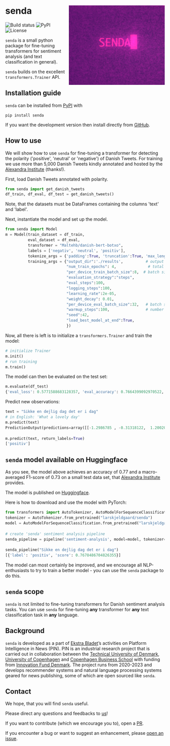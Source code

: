 # senda <img src="logo.png" align="right" height=250/>

![Build status](https://github.com/ebanalyse/senda/workflows/build/badge.svg)
![PyPI](https://img.shields.io/pypi/v/senda.svg)
![License](https://img.shields.io/badge/license-MIT-blue.svg)

`senda` is a small python package for fine-tuning transformers for 
sentiment analysis (and text classification in general).

`senda` builds on the excellent `transformers.Trainer` API.

## Installation guide
`senda` can be installed from [PyPI](https://pypi.org/project/senda/) with 

```
pip install senda
```

If you want the development version then install directly from [GitHub](https://github.com/ebanalyse/senda).

## How to use

We will show how to use `senda` for fine-tuning a transformer for detecting the polarity ('positive', 'neutral' or 'negative')
of Danish Tweets. For training we use more than 5,000 Danish Tweets kindly annotated
and hosted by the [Alexandra Institute](https://github.com/alexandrainst/danlp/blob/master/docs/docs/datasets.md#twitter-sentiment) (thanks!).

First, load Danish Tweets annotated with polarity.

```python
from senda import get_danish_tweets
df_train, df_eval, df_test = get_danish_tweets()
```
Note, that the datasets must be DataFrames containing the columns 'text' and 'label'.

Next, instantiate the model and set up the model.

```python
from senda import Model
m = Model(train_dataset = df_train, 
          eval_dataset = df_eval,
          transformer = "Maltehb/danish-bert-botxo",
          labels = ['negativ', 'neutral', 'positiv'],
          tokenize_args = {'padding':True, 'truncation':True, 'max_length':512},
          training_args = {"output_dir":'./results',          # output directory
                           "num_train_epochs": 4,              # total # of training epochs
                           "per_device_train_batch_size":8,  # batch size per device during training
                           "evaluation_strategy":"steps",
                           "eval_steps":100,
                           "logging_steps":100,
                           "learning_rate":2e-05,
                           "weight_decay": 0.01,
                           "per_device_eval_batch_size":32,   # batch size for evaluation
                           "warmup_steps":100,                # number of warmup steps for learning rate scheduler
                           "seed":42,
                           "load_best_model_at_end":True,
                           })
```

Now, all there is left is to initialize a `transformers.Trainer` and 
train the model:

```python
# initialize Trainer
m.init()
# run training
m.train()
```

The model can then be evaluated on the test set:

```python
m.evaluate(df_test)
{'eval_loss': 0.5771588683128357, 'eval_accuracy': 0.7664399092970522, 'eval_f1': 0.7290485787279956, 'eval_runtime': 4.2016, 'eval_samples_per_second': 104.959}
```

Predict new observations:

```python
text = "Sikke en dejlig dag det er i dag"
# in English: 'What a lovely day'
m.predict(text)
PredictionOutput(predictions=array([[-1.2986785 , -0.31318122,  1.2002046 ]], dtype=float32), label_ids=array([0]), metrics={'test_loss': 2.7630457878112793, 'test_accuracy': 0.0, 'test_f1': 0.0, 'test_runtime': 0.07, 'test_samples_per_second': 14.281})

m.predict(text, return_labels=True)
['positiv']
```

## `senda` model available on Huggingface

As you see, the model above achieves an accuracy of 0.77 and a macro-averaged F1-score of 0.73 on a small test data set, that [Alexandra Institute](https://github.com/alexandrainst/danlp/blob/master/docs/docs/datasets.md#twitter-sentiment) provides.

The model is published on [Huggingface](https://huggingface.co/pin/senda).

Here is how to download and use the model with PyTorch:

```python
from transformers import AutoTokenizer, AutoModelForSequenceClassification, pipeline
tokenizer = AutoTokenizer.from_pretrained("larskjeldgaard/senda")
model = AutoModelForSequenceClassification.from_pretrained("larskjeldgaard/senda")

# create 'senda' sentiment analysis pipeline 
senda_pipeline = pipeline('sentiment-analysis', model=model, tokenizer=tokenizer)

senda_pipeline("Sikke en dejlig dag det er i dag")
[{'label': 'positiv', 'score': 0.7678486704826355}]
```

The model can most certainly be improved, and we encourage all NLP-enthusiasts to try to train a better model - you can use the `senda` package to do this.

## `senda` scope

`senda` is not limited to fine-tuning transformers for Danish sentiment analysis tasks. You can use `senda` for fine-tuning **any** transformer for **any** text classification task in **any** language.

## Background
`senda` is developed as a part of [Ekstra Bladet](https://ekstrabladet.dk/)’s activities on Platform Intelligence in News (PIN). PIN is an industrial research project that is carried out in collaboration between the [Technical University of Denmark](https://www.dtu.dk/), [University of Copenhagen](https://www.ku.dk/) and [Copenhagen Business School](https://www.cbs.dk/) with funding from [Innovation Fund Denmark](https://innovationsfonden.dk/). The project runs from 2020-2023 and develops recommender systems and natural language processing systems geared for news publishing, some of which are open sourced like `senda`.

## Contact
We hope, that you will find `senda` useful.

Please direct any questions and feedbacks to
[us](mailto:lars.kjeldgaard@eb.dk)!

If you want to contribute (which we encourage you to), open a
[PR](https://github.com/ebanalyse/senda/pulls).

If you encounter a bug or want to suggest an enhancement, please 
[open an issue](https://github.com/ebanalyse/senda/issues).
